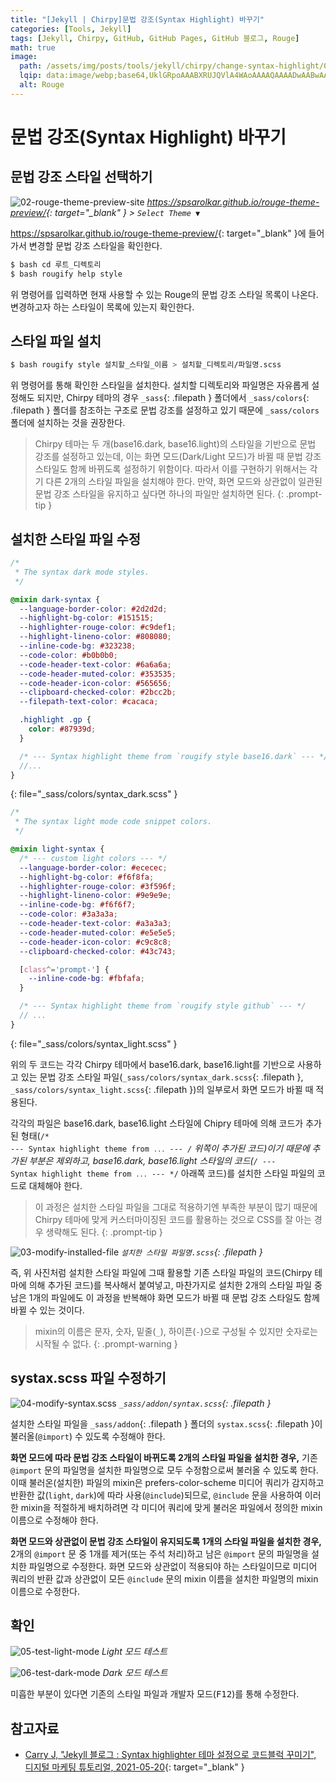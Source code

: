```yaml
---
title: "[Jekyll | Chirpy]문법 강조(Syntax Highlight) 바꾸기"
categories: [Tools, Jekyll]
tags: [Jekyll, Chirpy, GitHub, GitHub Pages, GitHub 블로그, Rouge]
math: true
image:
  path: /assets/img/posts/tools/jekyll/chirpy/change-syntax-highlight/01-rouge-logo.jpg
  lqip: data:image/webp;base64,UklGRpoAAABXRUJQVlA4WAoAAAAQAAAADwAABwAAQUxQSDIAAAARL0AmbZurmr57yyIiqE8oiG0bejIYEQTgqiDA9vqnsUSI6H+oAERp2HZ65qP/VIAWAFZQOCBCAAAA8AEAnQEqEAAIAAVAfCWkAALp8sF8rgRgAP7o9FDvMCkMde9PK7euH5M1m6VWoDXf2FkP3BqV0ZYbO6NA/VFIAAAA
  alt: Rouge
---
```


# 문법 강조(Syntax Highlight) 바꾸기

## 문법 강조 스타일 선택하기

![02-rouge-theme-preview-site](/assets/img/posts/tools/jekyll/chirpy/change-syntax-highlight/02-rouge-theme-preview-site.jpg)
*<https://spsarolkar.github.io/rouge-theme-preview/>{: target="_blank" } > `Select Theme ▼`*

<https://spsarolkar.github.io/rouge-theme-preview/>{: target="_blank" }에 들어가서 변경할 문법 강조 스타일을 확인한다.

```bash
$ bash cd 루트_디렉토리
$ bash rougify help style
```

위 명령어를 입력하면 현재 사용할 수 있는 Rouge의 문법 강조 스타일 목록이 나온다. 변경하고자 하는 스타일이 목록에 있는지 확인한다.

## 스타일 파일 설치

```bash
$ bash rougify style 설치할_스타일_이름 > 설치할_디렉토리/파일명.scss
```

위 명령어를 통해 확인한 스타일을 설치한다. 설치할 디렉토리와 파일명은 자유롭게 설정해도 되지만, Chirpy 테마의 경우 `_sass`{: .filepath } 폴더에서 `_sass/colors`{: .filepath } 폴더를 참조하는 구조로 문법 강조를 설정하고 있기 때문에 `_sass/colors` 폴더에 설치하는 것을 권장한다.

> Chirpy 테마는 두 개(base16.dark, base16.light)의 스타일을 기반으로 문법 강조를 설정하고 있는데, 이는 화면 모드(Dark/Light 모드)가 바뀔 때 문법 강조 스타일도 함께 바뀌도록 설정하기 위함이다. 따라서 이를 구현하기 위해서는 각기 다른 2개의 스타일 파일을 설치해야 한다. 만약, 화면 모드와 상관없이 일관된 문법 강조 스타일을 유지하고 싶다면 하나의 파일만 설치하면 된다.
{: .prompt-tip }

## 설치한 스타일 파일 수정

```scss
/*
 * The syntax dark mode styles.
 */

@mixin dark-syntax {
  --language-border-color: #2d2d2d;
  --highlight-bg-color: #151515;
  --highlighter-rouge-color: #c9def1;
  --highlight-lineno-color: #808080;
  --inline-code-bg: #323238;
  --code-color: #b0b0b0;
  --code-header-text-color: #6a6a6a;
  --code-header-muted-color: #353535;
  --code-header-icon-color: #565656;
  --clipboard-checked-color: #2bcc2b;
  --filepath-text-color: #cacaca;

  .highlight .gp {
    color: #87939d;
  }

  /* --- Syntax highlight theme from `rougify style base16.dark` --- */
  //...
}
```
{: file="_sass/colors/syntax_dark.scss" }

```scss
/*
 * The syntax light mode code snippet colors.
 */

@mixin light-syntax {
  /* --- custom light colors --- */
  --language-border-color: #ececec;
  --highlight-bg-color: #f6f8fa;
  --highlighter-rouge-color: #3f596f;
  --highlight-lineno-color: #9e9e9e;
  --inline-code-bg: #f6f6f7;
  --code-color: #3a3a3a;
  --code-header-text-color: #a3a3a3;
  --code-header-muted-color: #e5e5e5;
  --code-header-icon-color: #c9c8c8;
  --clipboard-checked-color: #43c743;

  [class^='prompt-'] {
    --inline-code-bg: #fbfafa;
  }

  /* --- Syntax highlight theme from `rougify style github` --- */
  // ...
} 
```
{: file="_sass/colors/syntax_light.scss" }

위의 두 코드는 각각 Chirpy 테마에서 base16.dark, base16.light를 기반으로 사용하고 있는 문법 강조 스타일 파일(`_sass/colors/syntax_dark.scss`{: .filepath }, `_sass/colors/syntax_light.scss`{: .filepath })의 일부로서 화면 모드가 바뀔 때 적용된다.

각각의 파일은 base16.dark, base16.light 스타일에 Chipry 테마에 의해 코드가 추가된 형태(<code class="language-plaintext highlighter-rouge">/* --- Syntax highlight theme from `...` --- */</code> 위쪽이 추가된 코드)이기 때문에 추가된 부분은 제외하고, base16.dark, base16.light 스타일의 코드(<code class="language-plaintext highlighter-rouge">/* --- Syntax highlight theme from `...` --- */</code> 아래쪽 코드)를 설치한 스타일 파일의 코드로 대체해야 한다.

> 이 과정은 설치한 스타일 파일을 그대로 적용하기엔 부족한 부분이 많기 때문에 Chirpy 테마에 맞게 커스터마이징된 코드를 활용하는 것으로 CSS를 잘 아는 경우 생략해도 된다.
{: .prompt-tip }

![03-modify-installed-file](/assets/img/posts/tools/jekyll/chirpy/change-syntax-highlight/03-modify-installed-file.jpg)
*`설치한 스타일 파일명.scss`{: .filepath }*

즉, 위 사진처럼 설치한 스타일 파일에 그때 활용할 기존 스타일 파일의 코드(Chirpy 테마에 의해 추가된 코드)를 복사해서 붙여넣고, 마찬가지로 설치한 2개의 스타일 파일 중 남은 1개의 파일에도 이 과정을 반복해야 화면 모드가 바뀔 때 문법 강조 스타일도 함께 바뀔 수 있는 것이다.

> mixin의 이름은 문자, 숫자, 밑줄(`_`), 하이픈(`-`)으로 구성될 수 있지만 숫자로는 시작될 수 없다.
{: .prompt-warning }

## systax.scss 파일 수정하기

![04-modify-syntax.scss](/assets/img/posts/tools/jekyll/chirpy/change-syntax-highlight/04-modify-syntax.scss.jpg)
*`_sass/addon/syntax.scss`{: .filepath }*

설치한 스타일 파일을 `_sass/addon`{: .filepath } 폴더의 `systax.scss`{: .filepath }이 불러올(`@import`) 수 있도록 수정해야 한다.

**화면 모드에 따라 문법 강조 스타일이 바뀌도록 2개의 스타일 파일을 설치한 경우,** 기존 `@import` 문의 파일명을 설치한 파일명으로 모두 수정함으로써 불러올 수 있도록 한다. 이때 불러온(설치한) 파일의 mixin은 prefers-color-scheme 미디어 쿼리가 감지하고 반환한 값(`light`, `dark`)에 따라 사용(`@include`)되므로, `@include` 문을 사용하여 이러한 mixin을 적절하게 배치하려면 각 미디어 쿼리에 맞게 불러온 파일에서 정의한 mixin 이름으로 수정해야 한다.

**화면 모드와 상관없이 문법 강조 스타일이 유지되도록 1개의 스타일 파일을 설치한 경우,** 2개의 `@import` 문 중 1개를 제거(또는 주석 처리)하고 남은 `@import` 문의 파일명을 설치한 파일명으로 수정한다. 화면 모드와 상관없이 적용되야 하는 스타일이므로 미디어 쿼리의 반환 값과 상관없이 모든 `@include` 문의 mixin 이름을 설치한 파일명의 mixin 이름으로 수정한다.

## 확인

![05-test-light-mode](/assets/img/posts/tools/jekyll/chirpy/change-syntax-highlight/05-test-light-mode.jpg)
*Light 모드 테스트*

![06-test-dark-mode](/assets/img/posts/tools/jekyll/chirpy/change-syntax-highlight/06-test-dark-mode.jpg)
*Dark 모드 테스트*

미흡한 부분이 있다면 기존의 스타일 파일과 개발자 모드(<kbd>F12</kbd>)를 통해 수정한다.

## 참고자료

- [Carry J, "Jekyll 블로그 : Syntax highlighter 테마 설정으로 코드블럭 꾸미기", 디지털 마케팅
튜토리얼, 2021-05-20](https://hard-carry.com/how-to-change-syntax-highlighter-in-jekyll/){: target="_blank" }